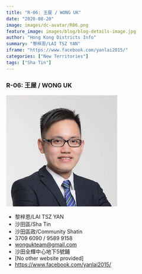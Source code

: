 ```yaml
---
title: "R-06: 王屋 / WONG UK"
date: "2020-08-20"
image: images/dc-avatar/R06.png
feature_image: images/blog/blog-details-image.jpg
author: "Hong Kong Districts Info"
summary: "黎梓恩/LAI TSZ YAN"
iframe: "https://www.facebook.com/yanlai2015/"
categories: ["New Territories"]
tags: ["Sha Tin"]
---
```


### R-06: 王屋 / WONG UK  
![](/images/dc-avatar/R06.png)  

 - 黎梓恩/LAI TSZ YAN  
 - 沙田區/Sha Tin  
 - 沙田區政/Community Shatin  
 - 3709 6090 / 9589 9158  
 - wongukteam@gmail.com  
 - 沙田全輝中心地下5號鋪  
 - [No other website provided]  
 - https://www.facebook.com/yanlai2015/
